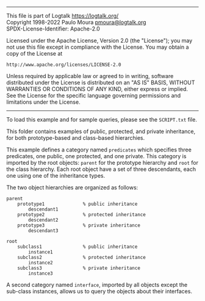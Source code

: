 ________________________________________________________________________

This file is part of Logtalk <https://logtalk.org/>  
Copyright 1998-2022 Paulo Moura <pmoura@logtalk.org>  
SPDX-License-Identifier: Apache-2.0

Licensed under the Apache License, Version 2.0 (the "License");
you may not use this file except in compliance with the License.
You may obtain a copy of the License at

    http://www.apache.org/licenses/LICENSE-2.0

Unless required by applicable law or agreed to in writing, software
distributed under the License is distributed on an "AS IS" BASIS,
WITHOUT WARRANTIES OR CONDITIONS OF ANY KIND, either express or implied.
See the License for the specific language governing permissions and
limitations under the License.
________________________________________________________________________


To load this example and for sample queries, please see the `SCRIPT.txt` file.

This folder contains examples of public, protected, and private inheritance,
for both prototype-based and class-based hierarchies.

This example defines a category named `predicates` which specifies three 
predicates, one public, one protected, and one private. This category is 
imported by the root objects: `parent` for the prototype hierarchy and 
`root` for the class hierarchy. Each root object have a set of three 
descendants, each one using one of the inheritance types.

The two object hierarchies are organized as follows:

	parent
		prototype1				% public inheritance
			descendant1
		prototype2				% protected inheritance
			descendant2
		prototype3				% private inheritance
			descendant3

	root
		subclass1				% public inheritance
			instance1
		subclass2				% protected inheritance
			instance2
		subclass3				% private inheritance
			instance3

A second category named `interface`, imported by all objects except the 
sub-class instances, allows us to query the objects about their interfaces.
